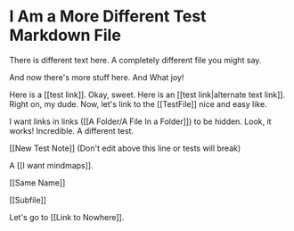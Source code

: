 # I Am a More Different Test Markdown File

There is different text here. A completely different file you might say.

And now there's more stuff here. And What joy!

Here is a [[test link]]. Okay, sweet. Here is an [[test link|alternate text link]]. Right on, my dude. Now, let's link to the [[TestFile]] nice and easy like.

I want links in links ([[A Folder/A File In a Folder]]) to be hidden. Look, it works! Incredible. A different test.

[[New Test Note]] (Don't edit above this line or tests will break)

A [[I want mindmaps]].

[[Same Name]]

[[Subfile]]

Let's go to [[Link to Nowhere]].